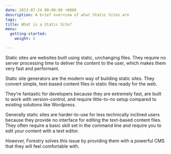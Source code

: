 ```yaml
---
date: 2013-07-24 00:00:00 +0000
description: A brief overview of what Static Sites are
tags: ''
title: What is a Static Site?
menu:
  getting-started:
    weight: 5

---
```

Static sites are websites built using static, unchanging files. They require no server processing time to deliver the content to the user, which makes them very fast and performant.

Static site generators are the modern way of building static sites. They convert simple, text-based content files in static files ready for the web. 

They’re fantastic for developers because they are extremely fast, are built to work with version-control, and require little-to-no setup compared to existing solutions like Wordpress.

Generally static sites are harder-to-use for less technically inclined users because they provide no interface for editing the text-based content files. They often require a basic skill set in the command line and require you to edit your content with a text editor.

*However,* Forestry solves this issue by providing them with a powerful CMS that they will feel comfortable with.
